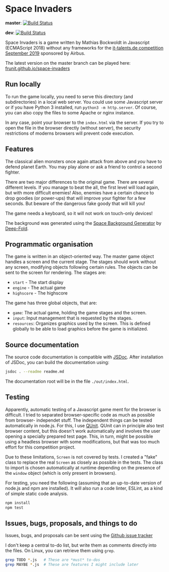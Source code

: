 Space Invaders
==============

**master**: [![Build Status](https://travis-ci.com/Frunit/space-invaders.svg?branch=master)](https://travis-ci.com/Frunit/space-invaders)

**dev**: [![Build Status](https://travis-ci.com/Frunit/space-invaders.svg?branch=dev)](https://travis-ci.com/Frunit/space-invaders)

Space Invaders is a game written by Mathias Bockwoldt in Javascript
(ECMAScript 2018) without any frameworks for the
[it-talents.de competition September 2019](https://www.it-talents.de/foerderung/code-competition/airbus-code-competition-09-2019)
sponsored by Airbus.

The latest version on the master branch can be played here: [frunit.github.io/space-invaders](https://frunit.github.io/space-invaders)


Run locally
-----------

To run the game locally, you need to serve this directory (and subdirectories)
in a local web server. You could use some Javascript server or if you have
Python 3 installed, run `python3 -m http.server`. Of course, you can also copy
the files to some Apache or nginx instance.

In any case, point your browser to the `index.html` via the server. If you try
to open the file in the browser directly (without server), the security
restrictions of moderns browsers will prevent code execution.


Features
--------

The classical alien monsters once again attack from above and *you* have to
defend planet Earth. You may play alone or ask a friend to control a second
fighter.

There are two major differences to the original game. There are several different
levels. If you manage to beat the all, the first level will load again, but with
more difficult enemies! Also, enemies have a certain chance to drop goodies (or
power-ups) that will improve your fighter for a few seconds. But beware of the
dangerous fake goody that will kill you!

The game needs a keyboard, so it will not work on touch-only devices!

The background was generated using the [Space Background Generator](https://deep-fold.itch.io/space-background-generator) by [Deep-Fold](https://deep-fold.itch.io).


Programmatic organisation
-------------------------

The game is written in an object-oriented way. The master game object handles a
screen and the current stage. The stages should work without any screen,
modifying objects following certain rules. The objects can be sent to the screen
for rendering. The stages are:
- `start` - The start display
- `engine` - The actual game
- `highscore` - The highscore

The game has three global objects, that are:
- `game`: The actual game, holding the game stages and the screen.
- `input`: Input management that is requested by the stages.
- `resources`: Organizes graphics used by the screen. This is defined globally
    to be able to load graphics before the game is initialized.


Source documentation
--------------------

The source code documentation is compatible with [JSDoc](https://jsdoc.app).
After installation of JSDoc, you can build the documentation using:

```sh
jsdoc . --readme readme.md
```

The documentation root will be in the file `./out/index.html`.


Testing
-------

Apparently, automatic testing of a Javascript game ment for the browser is difficult.
I tried to separated browser-specific code as much as possible from browser-
independet stuff. The independent things can be tested automatically in node.js.
For this, I use [QUnit](https://qunitjs.com). QUnit can in principle also test
browser content, but this doesn't work automatically and involves the user
opening a specially prepared test page. This, in turn, might be possible using a
headless browser with some modifications, but that was too much effort for this
competition project.

Due to these limitations, `Screen` is not covered by tests. I created a "fake"
class to replace the real `Screen` as closely as possible in the tests. The
class to import is chosen automatically at runtime depending on the presence of
the `window` object (which is only present in browsers).

For testing, you need the following (assuming that an up-to-date version of
node.js and npm are installed). It will also run a code linter, ESLint, as a
kind of simple static code analysis.

```sh
npm install
npm test
```


Issues, bugs, proposals, and things to do
-----------------------------------------

Issues, bugs, and proposals can be sent using the
[Github issue tracker](https://github.com/Frunit/space-invaders/issues)

I don't keep a central to-do list, but write them as comments directly into the
files. On Linux, you can retrieve them using `grep`.

```sh
grep TODO *.js   # These are *must* to-dos
grep MAYBE *.js  # These are features I might include later
```
